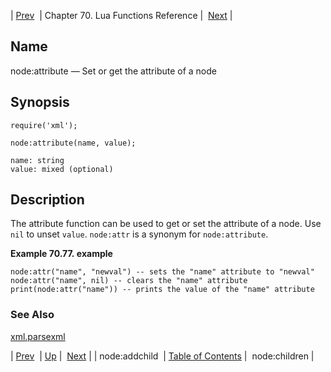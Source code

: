 | [Prev](lua.ref.xml.node_addchild)  | Chapter 70. Lua Functions Reference |  [Next](lua.ref.xml.node_children) |

<a name="lua.ref.xml.node_attribute"></a>
## Name

node:attribute — Set or get the attribute of a node

<a name="idp19404656"></a>
## Synopsis

`require('xml');`

`node:attribute(name, value);`

```
name: string
value: mixed (optional)
```
<a name="idp19408368"></a>
## Description

The attribute function can be used to get or set the attribute of a node. Use `nil` to unset `value`. `node:attr` is a synonym for `node:attribute`.

<a name="lua.ref.xml.node_attribute.example"></a>

**Example 70.77. example**

```
node:attr("name", "newval") -- sets the "name" attribute to "newval"
node:attr("name", nil) -- clears the "name" attribute
print(node:attr("name")) -- prints the value of the "name" attribute
```

<a name="idp19414192"></a>
### See Also

[xml.parsexml](lua.ref.xml.parsexml "xml.parsexml")

| [Prev](lua.ref.xml.node_addchild)  | [Up](lua.function.details) |  [Next](lua.ref.xml.node_children) |
| node:addchild  | [Table of Contents](index) |  node:children |

